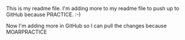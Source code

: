 This is my readme file.
I'm adding more to my readme file to push up to GitHub because PRACTICE. :-) 

Now I'm adding more in GitHub so I can pull the changes because MOARPRACTICE

